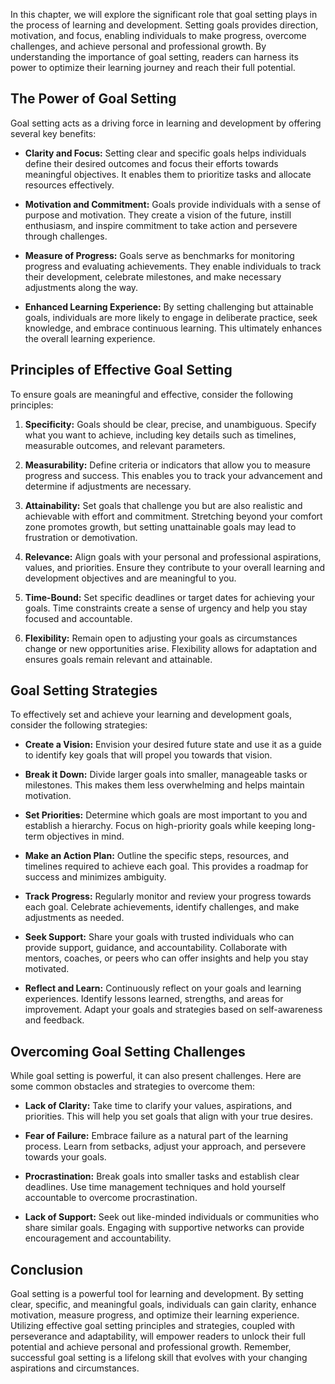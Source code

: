 
In this chapter, we will explore the significant role that goal setting plays in the process of learning and development. Setting goals provides direction, motivation, and focus, enabling individuals to make progress, overcome challenges, and achieve personal and professional growth. By understanding the importance of goal setting, readers can harness its power to optimize their learning journey and reach their full potential.

The Power of Goal Setting
-------------------------

Goal setting acts as a driving force in learning and development by offering several key benefits:

* **Clarity and Focus:** Setting clear and specific goals helps individuals define their desired outcomes and focus their efforts towards meaningful objectives. It enables them to prioritize tasks and allocate resources effectively.

* **Motivation and Commitment:** Goals provide individuals with a sense of purpose and motivation. They create a vision of the future, instill enthusiasm, and inspire commitment to take action and persevere through challenges.

* **Measure of Progress:** Goals serve as benchmarks for monitoring progress and evaluating achievements. They enable individuals to track their development, celebrate milestones, and make necessary adjustments along the way.

* **Enhanced Learning Experience:** By setting challenging but attainable goals, individuals are more likely to engage in deliberate practice, seek knowledge, and embrace continuous learning. This ultimately enhances the overall learning experience.

Principles of Effective Goal Setting
------------------------------------

To ensure goals are meaningful and effective, consider the following principles:

1. **Specificity:** Goals should be clear, precise, and unambiguous. Specify what you want to achieve, including key details such as timelines, measurable outcomes, and relevant parameters.

2. **Measurability:** Define criteria or indicators that allow you to measure progress and success. This enables you to track your advancement and determine if adjustments are necessary.

3. **Attainability:** Set goals that challenge you but are also realistic and achievable with effort and commitment. Stretching beyond your comfort zone promotes growth, but setting unattainable goals may lead to frustration or demotivation.

4. **Relevance:** Align goals with your personal and professional aspirations, values, and priorities. Ensure they contribute to your overall learning and development objectives and are meaningful to you.

5. **Time-Bound:** Set specific deadlines or target dates for achieving your goals. Time constraints create a sense of urgency and help you stay focused and accountable.

6. **Flexibility:** Remain open to adjusting your goals as circumstances change or new opportunities arise. Flexibility allows for adaptation and ensures goals remain relevant and attainable.

Goal Setting Strategies
-----------------------

To effectively set and achieve your learning and development goals, consider the following strategies:

* **Create a Vision:** Envision your desired future state and use it as a guide to identify key goals that will propel you towards that vision.

* **Break it Down:** Divide larger goals into smaller, manageable tasks or milestones. This makes them less overwhelming and helps maintain motivation.

* **Set Priorities:** Determine which goals are most important to you and establish a hierarchy. Focus on high-priority goals while keeping long-term objectives in mind.

* **Make an Action Plan:** Outline the specific steps, resources, and timelines required to achieve each goal. This provides a roadmap for success and minimizes ambiguity.

* **Track Progress:** Regularly monitor and review your progress towards each goal. Celebrate achievements, identify challenges, and make adjustments as needed.

* **Seek Support:** Share your goals with trusted individuals who can provide support, guidance, and accountability. Collaborate with mentors, coaches, or peers who can offer insights and help you stay motivated.

* **Reflect and Learn:** Continuously reflect on your goals and learning experiences. Identify lessons learned, strengths, and areas for improvement. Adapt your goals and strategies based on self-awareness and feedback.

Overcoming Goal Setting Challenges
----------------------------------

While goal setting is powerful, it can also present challenges. Here are some common obstacles and strategies to overcome them:

* **Lack of Clarity:** Take time to clarify your values, aspirations, and priorities. This will help you set goals that align with your true desires.

* **Fear of Failure:** Embrace failure as a natural part of the learning process. Learn from setbacks, adjust your approach, and persevere towards your goals.

* **Procrastination:** Break goals into smaller tasks and establish clear deadlines. Use time management techniques and hold yourself accountable to overcome procrastination.

* **Lack of Support:** Seek out like-minded individuals or communities who share similar goals. Engaging with supportive networks can provide encouragement and accountability.

Conclusion
----------

Goal setting is a powerful tool for learning and development. By setting clear, specific, and meaningful goals, individuals can gain clarity, enhance motivation, measure progress, and optimize their learning experience. Utilizing effective goal setting principles and strategies, coupled with perseverance and adaptability, will empower readers to unlock their full potential and achieve personal and professional growth. Remember, successful goal setting is a lifelong skill that evolves with your changing aspirations and circumstances.
